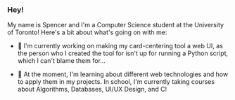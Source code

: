 ### Hey!

My name is Spencer and I'm a Computer Science student at the University of Toronto! Here's a bit about what's going on with me:

- 🔭 I'm currently working on making my card-centering tool a web UI, as the person who I created the tool for isn't up for running a Python script, which I can't blame them for...

- 🌱 At the moment, I'm learning about different web technologies and how to apply them in my projects. In school, I'm currently taking courses about Algorithms, Databases, UI/UX Design, and C!

<!--
**spalmurray/spalmurray** is a ✨ _special_ ✨ repository because its `README.md` (this file) appears on your GitHub profile.

Here are some ideas to get you started:

- 🔭 I’m currently working on ...
- 🌱 I’m currently learning ...
- 👯 I’m looking to collaborate on ...
- 🤔 I’m looking for help with ...
- 💬 Ask me about ...
- 📫 How to reach me: ...
- 😄 Pronouns: ...
- ⚡ Fun fact: ...
-->
